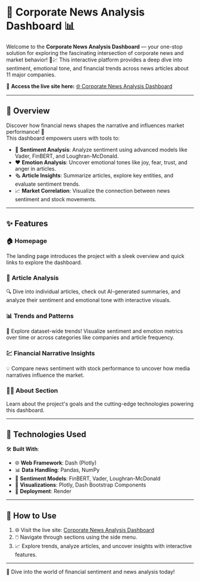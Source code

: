 # 🌟 Corporate News Analysis Dashboard 📊  

Welcome to the **Corporate News Analysis Dashboard** — your one-stop solution for exploring the fascinating intersection of corporate news and market behavior! 📰💹 This interactive platform provides a deep dive into sentiment, emotional tone, and financial trends across news articles about 11 major companies.  

🔗 **Access the live site here:** [🌐 Corporate News Analysis Dashboard](https://news-analysis-dashboard.onrender.com/)  

---

## 🌈 Overview  

Discover how financial news shapes the narrative and influences market performance! 🚀  
This dashboard empowers users with tools to:  
- 🧠 **Sentiment Analysis**: Analyze sentiment using advanced models like Vader, FinBERT, and Loughran-McDonald.  
- ❤️ **Emotion Analysis**: Uncover emotional tones like joy, fear, trust, and anger in articles.  
- 🗞️ **Article Insights**: Summarize articles, explore key entities, and evaluate sentiment trends.  
- 📈 **Market Correlation**: Visualize the connection between news sentiment and stock movements.  

---

## ✨ Features  

### 🏠 **Homepage**  
The landing page introduces the project with a sleek overview and quick links to explore the dashboard.  

### 📰 **Article Analysis**  
🔍 Dive into individual articles, check out AI-generated summaries, and analyze their sentiment and emotional tone with interactive visuals.  

### 📊 **Trends and Patterns**  
📅 Explore dataset-wide trends! Visualize sentiment and emotion metrics over time or across categories like companies and article frequency.  

### 💹 **Financial Narrative Insights**  
💡 Compare news sentiment with stock performance to uncover how media narratives influence the market.  

### 🧑‍💻 **About Section**  
Learn about the project's goals and the cutting-edge technologies powering this dashboard.  

---

## 🔧 Technologies Used  

🛠 **Built With**:  
- 🌐 **Web Framework**: Dash (Plotly)  
- 📊 **Data Handling**: Pandas, NumPy  
- 🤖 **Sentiment Models**: FinBERT, Vader, Loughran-McDonald  
- 🎨 **Visualizations**: Plotly, Dash Bootstrap Components  
- 🚀 **Deployment**: Render  

---

## 🎯 How to Use  

1. 🌐 Visit the live site: [Corporate News Analysis Dashboard](https://news-analysis-dashboard.onrender.com/)  
2. 🖱️ Navigate through sections using the side menu.  
3. 📈 Explore trends, analyze articles, and uncover insights with interactive features.  

---

🎉 Dive into the world of financial sentiment and news analysis today!
